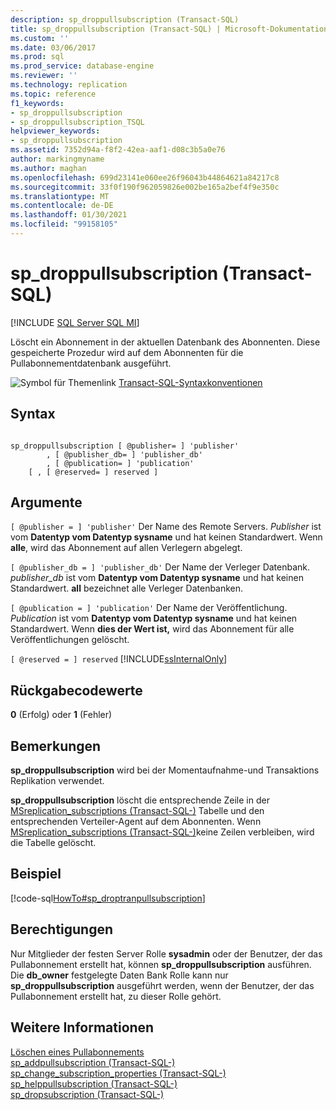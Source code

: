 ```yaml
---
description: sp_droppullsubscription (Transact-SQL)
title: sp_droppullsubscription (Transact-SQL) | Microsoft-Dokumentation
ms.custom: ''
ms.date: 03/06/2017
ms.prod: sql
ms.prod_service: database-engine
ms.reviewer: ''
ms.technology: replication
ms.topic: reference
f1_keywords:
- sp_droppullsubscription
- sp_droppullsubscription_TSQL
helpviewer_keywords:
- sp_droppullsubscription
ms.assetid: 7352d94a-f8f2-42ea-aaf1-d08c3b5a0e76
author: markingmyname
ms.author: maghan
ms.openlocfilehash: 699d23141e060ee26f96043b44864621a84217c8
ms.sourcegitcommit: 33f0f190f962059826e002be165a2bef4f9e350c
ms.translationtype: MT
ms.contentlocale: de-DE
ms.lasthandoff: 01/30/2021
ms.locfileid: "99158105"
---
```

# <a name="sp_droppullsubscription-transact-sql"></a>sp_droppullsubscription (Transact-SQL)
[!INCLUDE [SQL Server SQL MI](../../includes/applies-to-version/sql-asdbmi.md)]

  Löscht ein Abonnement in der aktuellen Datenbank des Abonnenten. Diese gespeicherte Prozedur wird auf dem Abonnenten für die Pullabonnementdatenbank ausgeführt.  
  
 ![Symbol für Themenlink](../../database-engine/configure-windows/media/topic-link.gif "Symbol für Themenlink") [Transact-SQL-Syntaxkonventionen](../../t-sql/language-elements/transact-sql-syntax-conventions-transact-sql.md)  
  
## <a name="syntax"></a>Syntax  
  
```  
  
sp_droppullsubscription [ @publisher= ] 'publisher'  
        , [ @publisher_db= ] 'publisher_db'  
        , [ @publication= ] 'publication'  
    [ , [ @reserved= ] reserved ]  
```  
  
## <a name="arguments"></a>Argumente  
`[ @publisher = ] 'publisher'` Der Name des Remote Servers. *Publisher* ist vom **Datentyp vom Datentyp sysname** und hat keinen Standardwert. Wenn **alle**, wird das Abonnement auf allen Verlegern abgelegt.  
  
`[ @publisher_db = ] 'publisher_db'` Der Name der Verleger Datenbank. *publisher_db* ist vom **Datentyp vom Datentyp sysname** und hat keinen Standardwert. **all** bezeichnet alle Verleger Datenbanken.  
  
`[ @publication = ] 'publication'` Der Name der Veröffentlichung. *Publication* ist vom **Datentyp vom Datentyp sysname** und hat keinen Standardwert. Wenn **dies der Wert ist,** wird das Abonnement für alle Veröffentlichungen gelöscht.  
  
`[ @reserved = ] reserved` [!INCLUDE[ssInternalOnly](../../includes/ssinternalonly-md.md)]  
  
## <a name="return-code-values"></a>Rückgabecodewerte  
 **0** (Erfolg) oder **1** (Fehler)  
  
## <a name="remarks"></a>Bemerkungen  
 **sp_droppullsubscription** wird bei der Momentaufnahme-und Transaktions Replikation verwendet.  
  
 **sp_droppullsubscription** löscht die entsprechende Zeile in der [MSreplication_subscriptions &#40;Transact-SQL-&#41;](../../relational-databases/system-tables/msreplication-subscriptions-transact-sql.md) Tabelle und den entsprechenden Verteiler-Agent auf dem Abonnenten. Wenn [MSreplication_subscriptions &#40;Transact-SQL-&#41;](../../relational-databases/system-tables/msreplication-subscriptions-transact-sql.md)keine Zeilen verbleiben, wird die Tabelle gelöscht.  
  
## <a name="example"></a>Beispiel  
 [!code-sql[HowTo#sp_droptranpullsubscription](../../relational-databases/replication/codesnippet/tsql/sp-droppullsubscription-_1.sql)]  
  
## <a name="permissions"></a>Berechtigungen  
 Nur Mitglieder der festen Server Rolle **sysadmin** oder der Benutzer, der das Pullabonnement erstellt hat, können **sp_droppullsubscription** ausführen. Die **db_owner** festgelegte Daten Bank Rolle kann nur **sp_droppullsubscription** ausgeführt werden, wenn der Benutzer, der das Pullabonnement erstellt hat, zu dieser Rolle gehört.  
  
## <a name="see-also"></a>Weitere Informationen  
 [Löschen eines Pullabonnements](../../relational-databases/replication/delete-a-pull-subscription.md)   
 [sp_addpullsubscription &#40;Transact-SQL-&#41;](../../relational-databases/system-stored-procedures/sp-addpullsubscription-transact-sql.md)   
 [sp_change_subscription_properties &#40;Transact-SQL-&#41;](../../relational-databases/system-stored-procedures/sp-change-subscription-properties-transact-sql.md)   
 [sp_helppullsubscription &#40;Transact-SQL-&#41;](../../relational-databases/system-stored-procedures/sp-helppullsubscription-transact-sql.md)   
 [sp_dropsubscription &#40;Transact-SQL-&#41;](../../relational-databases/system-stored-procedures/sp-dropsubscription-transact-sql.md)  
  
  
